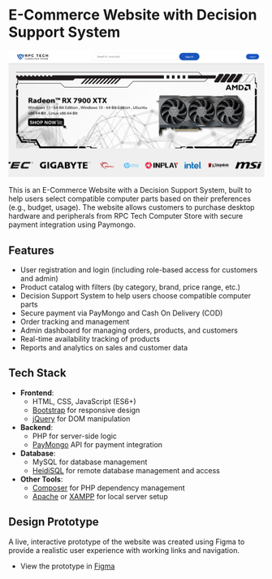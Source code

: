 # E-Commerce Website with Decision Support System

![Screenshot of the website](assets/preview/Homepage.png)


This is an E-Commerce Website with a Decision Support System, built to help users select compatible computer parts based on their preferences (e.g., budget, usage). The website allows customers to purchase desktop hardware and peripherals from RPC Tech Computer Store with secure payment integration using Paymongo.

## Features

- User registration and login (including role-based access for customers and admin)
- Product catalog with filters (by category, brand, price range, etc.)
- Decision Support System to help users choose compatible computer parts
- Secure payment via PayMongo and Cash On Delivery (COD)
- Order tracking and management
- Admin dashboard for managing orders, products, and customers
- Real-time availability tracking of products
- Reports and analytics on sales and customer data

## Tech Stack

- **Frontend**: 
  - HTML, CSS, JavaScript (ES6+)
  - [Bootstrap](https://getbootstrap.com/) for responsive design
  - [jQuery](https://jquery.com/) for DOM manipulation
- **Backend**:
  - PHP for server-side logic
  - [PayMongo](https://www.paymongo.com) API for payment integration
- **Database**: 
  - MySQL for database management
  - [HeidiSQL](https://www.heidisql.com/) for remote database management and access
- **Other Tools**:
  - [Composer](https://getcomposer.org/) for PHP dependency management
  - [Apache](https://httpd.apache.org/) or [XAMPP](https://www.apachefriends.org/index.html) for local server setup


## Design Prototype

A live, interactive prototype of the website was created using Figma to provide a realistic user experience with working links and navigation. 


- View the prototype in [Figma](https://www.figma.com/design/oZP1HryJzSm8Dqhd2I4RLX/RPC-COMPUTER-STORE-UI?node-id=0-1&t=O13xXVhRiLg3ys4W-1)


